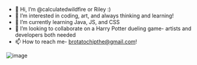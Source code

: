 - 👋 Hi, I’m @calculatedwildfire or Riley :) 
- 👀 I’m interested in coding, art, and always thinking and learning! 
- 🌱 I’m currently learning Java, JS, and CSS
- 💞️ I’m looking to collaborate on a Harry Potter dueling game- artists and developers both needed  
- 📫 How to reach me- brotatochipthe@gmail.com! 

<!---
calculatedwildfire/calculatedwildfire is a ✨ special ✨ repository because its `README.md` (this file) appears on your GitHub profile.
You can click the Preview link to take a look at your changes.
--->
![image](https://user-images.githubusercontent.com/107297406/173214716-0f75e814-9809-4f56-9610-f58f58d3fa1d.png)

